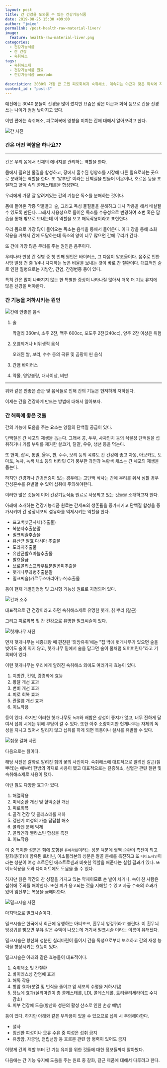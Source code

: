 ```yaml
---
layout: post
title: 간 건강을 도와줄 수 있는 건강기능식품
date: 2019-08-25 15:30 +09:00
author: "jmLee"
permalink: /post-health-raw-material-liver/
image:
  feature: health-raw-material-liver.png
categories:
  - 건강기능식품
  - 간 건강
  - 숙취해소
tags:
  - 숙취해소제
  - 건강기능식품 원료
  - 건강기능식품 oem/odm
  
description: 2030의 가장 큰 고민 피로회복과 숙취해소, 계속되는 야근과 잦은 회식에 지친 우리 몸을 챙길 수 있는 것들을 찾아보려고 합니다. 이번 편에서는 숙취해소에 좋은 원료들과 그 제품들에 대한 것들을 소개합니다. 숙취 해소 중에 이번 편은 간 해독에 대해 소개하겠습니다.
content_id : "post-3"
---
```


예전에는 3040 분들이 신경을 많이 썼지만 요즘은 잦은 야근과 회식 등으로 간을 신경쓰는 나이가 점점 낮아지고 있다.

이번 편에는 숙취해소, 피로회복에 영향을 미치는 간에 대해서 알아보려고 한다.

![간 사진](https://lh3.googleusercontent.com/PaCcYGBT357QTSSXCHA72mAfXpVpaasQQToY2o8mBftF2ZeXiVYgXQjVsQVwPZun2ethNK_Hsj5yeD2oiUfylbZkcQUkpj5ragkGelTeRvA5sKMG9ghe-eHeSqrFG_4Hb0MwBiubwT_sp4tDAmwYqfdJDuumXY718ITZWc7z3gA9IhtHtOztkQ8HG1lgZNMTWOTeYTGrfirXUp_IbAGb2JfWrjHrPbmaizymGA5t3SkEDbWemopi1aITIob_AGe449Lj5YgmLhkA21Hl7hB6r3rdxQa10PnI_VAXHJsRpl-Wb2dXSP6NCwKgJ0e0bV8glPcdQgGhEQ0eD3XM95TSr4Wsu1UcJQLEcApaKU7itDJJwk6Ic6eCidjCZ4MIzfRV29FRQfUOD-QRumjwiDjYYizdIPQYt7W1SaCFHr8Oe9SiyGjE2Ow0fgvME70p1HYr2_YH-ge64V_oT8aMB_5NaiBif5igQ3qREq04AXsQJ0LXOnvIrR6auMK8w3rfRHcnQwMnV064wO5vGdIwpzFYVgixwPEKPaAhzqqLY971Uko0mme2DmTsTZgV6qpP_KlQrX3FeNwXRp2bXKOhaeMf_7DsjrrJJFd_w9YHSewhGNSfjaE8L7BWGtJlnaF7vpzFDu1RvworNEL3TJFUBmavLXUhS0vNgfDsv6Py47riD9IjSs-caOO9XI8=w482-h385-no)

### 간은 어떤 역할을 하나요??

---

간은 우리 몸에서 전체의 에너지를 관리하는 역할을 한다.

몸에서 필요한 물질을 합성하고, 장에서 흡수된 영양소를 저장해 다른 필요로하는 곳으로 분배하는 역할을 한다. 또 '알부민' 이라는 단백질을 만들어 이온이나, 호르몬 등을 조절하고 혈액 속의 콜레스테롤을 합성한다.

우리에게 가장 잘 알려져있는 간의 기능은 독소를 분해하는 것이다.

몸에 들어온 각종 약물들과 술, 그리고 독성 물질들을 분해하고 대사 작용을 해서 배설될 수 있도록 만든다. 그래서 지용성으로 들어온 독소를 수용성으로 변경하여 소변 혹은 담즙을 통해 밖으로 보내는데 이 역할을 보고 해독작용이라고 표현한다.

우리 몸으로 가장 많이 들어오는 독소는 음식을 통해서 들어온다. 이때 장을 통해 소화 작용을 거쳐서 간에 도달하는데 독소의 양이 너무 많으면 간에 무리가 간다.

또 간에 가장 많은 무리를 주는 원인은 음주이다.

우리나라 만성 간 질병 중 첫 번째 원인은 바이러스, 그 다음이 알코올이다.
음주로 인한 사망 발생 건 중 1/4나 차지하는 높은 비율을 보내는 것이 바로 간 질환이다.
대표적인 술로 인한 질병으로는 지방간, 간염, 간경변증 등이 있다.

특히 간은 많이 나빠지지 않는 한 특별한 증상이 나타나질 않아서 더욱 더 기능 유지에 많은 신경을 써야한다.

### 간 기능을 저하시키는 원인

![간에 안좋은 음식](https://lh3.googleusercontent.com/NZJEf5fUBiHYClZipvrl94vz_dR7UHc39m52VUX7yull_NKzq3_b4MSQSGxUVL9lYlRpn-SGEf9vvIntYqSEKsCFI17QHxKP3s1ghSXmuYClCH85ZBrLYEJfqEoTsxAZZBxXW1bKX60CWtBJ7uipu3Lc6C4rh9K--ZuUFKV0vUrQyuqNDgiKGyS8k0MGyq4xNHtd5NS-COas2GrvDLOkG4UgoEAh-q108NW2WF9SiwYRGKsdqpgA_vukgNM2MEdh8axrMhetJGhpJzxvYc3KIwznq7bDL4z7rY9SXeb1NQ0efMvRlyTCFiNMq2QTLWI-zb2EvrdS5Ub1VCjtroqoQX8DC3DYFqeabWtWiWH-rSvJ0qrgs4ESb7dy03h_WR9SD_DPcoqNlf4kI6m3LGwn-ziOP0ivcTPRVKtv9QtcKaBEBEEGrLsIrqxgJaqQR5zQ8eqCWeXFpg4QmSH5GmqPY15IHFSOp0KlSzuEozyqUJpOxMXqR57U64NlB6RAGsOHpiGATTWo0t-Y06A-7eCQCrEyHieIxkKt9MIp4rIuauthoGOjH4-O0Kkra16VrsJapeIo75bm-gIcVJ7vMBW8l6A6DaglHYzkGWCvQcEdH_ZyFSOwwXQ5aiz4-2L0kdyzx6QOEh8vmg47nMLKl8fQZu5z7zodlo28NEC52GwGTBl5OnY9QtHza3Q=w880-h583-no)

1. 술

   막걸리 360ml, 소주 2잔, 맥주 600cc, 포도주 2잔(240cc), 양주 2잔 이상은 위험

2. 오염되거나 비위생적 음식

   오래된 쌀, 보리, 수수 등의 곡류 및 곰팡이 핀 음식

3. 간염 바이러스

4. 약물, 영양불량, 대사이상, 비만

---

위와 같은 안좋은 습관 및 음식들로 인해 간의 기능은 현저하게 저하된다.

이제는 간을 건강하게 만드는 방법에 대해서 알아보자.

### 간 해독에 좋은 것들

간의 기능에 도움을 주는 요소는 양질의 단백질 공급이 있다.

단백질은 간 세포의 재생을 돕는다. 그래서 콩, 두부, 사차인치 등의 식물성 단백질을 섭취하거나 기름 부위를 제거한 살코기, 달걀, 우유, 생선 등을 먹는다.

또 현미, 잡곡, 통밀, 율무, 판, 수수, 보리 등의 곡류도 간 건강에 좋고 자몽, 아보카도, 토마토, 녹차, 녹색 채소 등의 비타민 C가 풍부한 과인과 녹황색 채소는 간 세포의 재생을 돕는다.

하지만 간경화나 간경변증이 있는 경우에는 고단백 식사는 간에 무리를 줘서 심할 경우 간성혼수를 유발할 수 있어 섭취에 주의해야한다.



이러한 많은 것들에 이어 건강기능식품 원료로 사용되고 있는 것들을 소개하고자 한다.

아래에 소개하는 건강기능식품 원료는 간세포의 생존율을 증가시키고 단백질 합성을 증가시키며 간 성장세포의 섬유화를 억제시키는 역할을 한다.

- 표고버섯균사체(추출물)
- 복분자추출분말
- 밀크씨슬추출물
- 유산균 발효 다시마 추출물
- 도라지추출물
- 유산균발효마늘추출물
- 발효울금
- 브로콜리스프라우트분말곰피추출물
- 헛개나무과병추출분말
- 밀크씨슬(카르두스마리아누스)추출물

등이 현재 개별인정형 및 고시형 기능성 원료로 지정되어 있다.

![간과 소주](https://lh3.googleusercontent.com/Chjd0j16KDJuSYQ1ZtWyU-wJDireUS2WyC22msaIEkXN2up0sg0-B79FHR3LSWCDKzJe1g401mleTHwPn-wn9VFWRvG2O0wxjmwKVBGR0Z-2mnfPg8I7fyiCbtXLeI1D9i3MXDFabjF49x8lB4_-TLS98-jtljRiy3VOlMLND4wy_qehQVe6JMsfV7LhnQEqOBVcG6ATQ4g9ostJCerEfTm0bjyZz7hcAsrck0vAoczmgI9WJmEUTcJQrTf_ZWzjEQd2QXMLvjxHYItw0IFD1lAJzqVAVrfpWyBc1j9HVrG4F1CdHKohgNUoZEdrzahIAzzUuazXo0MV50nvp8x0JFdRp0H1KkzpULYLL-UljcEanJvsPETxZhR0B3XhsZgKRLk-36aXv3yPkwXbaoK_l1tnPRvCxbmZD5j-3AUAuLg6MISj6uiuO6m0pF1aeiwWMuLzmxBpGAon32UN3tGgIUmQolfsEMmY-tI9ueS0FcuJIvsC5prohjitPEZIDjESbJ13YGMxila7nhGWBr_QAP3ExkGVGUwmagcVK15zrS2kBqC3D49h9Y5sfaMtO0w4-NhQVnHHHRQERNR4EL6d2Uj3DbBYWFeXe6fAovqCsnOz_51T_YEtHYbq5jeMUOdhdxzH0kON0luqC-glDxrC3RWpY3cqopdaiwBSMeIlp20IpYlleTmbv5E=w960-h639-no)

대표적으로 간 건강이라고 하면 숙취해소제로 유명한 헛개, 칡 뿌리 (갈근)

그리고 피로회복 및 간 건강으로 유명한 밀크씨슬이 있다.

![헛개나무 사진](http://mblogthumb3.phinf.naver.net/MjAxNzAzMjRfMTIw/MDAxNDkwMzEzMTM4NzM1.q4jMABVUPWy_fQ5NXSj6yl2-6Pgi-E-TpZ-t5D5dq34g.7oVFtR0d0Q2Lm0cKkh6x598PvMtaWY-4hoQA8boPJY8g.JPEG.mihwa5860/%ED%97%9B%EA%B0%9C%EB%82%98%EB%AC%B4%EC%97%B4%EB%A7%A4%EA%B0%80%EA%B2%A9_3.jpg?type=w800)

먼저 헛개나무는 세종대왕 때 편찬된 '의방유취'에는 "집 밖에 헛개나무가 있으면 술을 빚어도 술이 익지 않고, 헛개나무 밑에서 술을 담그면 술이 물처럼 되어버린다"라고 기록되어 있다.

이런 헛개나무는 우리에게 알려진 숙취해소 외에도 여러가지 효능이 있다.

1. 지방간, 간염, 강경화에 효능
2. 황달 개선 효과
3. 변비 개선 효과
4. 피로 회복 효과
5. 관절염 개선 효과
6. 이뇨작용

등이 있다. 하지만 이러한 헛개나무도 `녹차`와 배합은 상성이 좋지가 않고, 너무 진하게 달여서 섭취 시에는 위에 부담이 갈 수 있다. 
또한 아주 소량이지만 헛개나무는 자체의 독성을 지니고 있어서 말리지 않고 섭취를 하게 되면 복통이나 설사를 유발할 수 있다.

![칡꽃 갈화 사진](https://www.ibric.org/upload/board/files/ulleung/ull_9/thumb2/0001309_1.jpg)

다음으로는 칡이다.

해당 사진은 갈화로 알려진 칡의 꽃의 사진이다.
숙취해소에 대표적으로 알려진 갈근(칡 뿌리)는 예부터 한방의 약재로 사용이 됐고 대표적으로는 갈증해소, 심혈관 관련 질환 및 숙취해소제로 사용이 됐다.

이런 칡도 다양한 효과가 있다.

1. 해열작용
2. 미세순환 개선 및 혈액순환 개선
3. 피로회복
4. 골격 건강 및 콜레스테롤 저하
5. 갱년기 여성의 가슴 답답함 해소
6. 콜라겐 분해 억제
7. 콜라겐과 엘라스틴 합성을 촉진
8. 이뇨작용



이 중 특이한 성분은 칡에 포함된 `퓨에라린`이라는 성분 덕분에 혈액 순환이 촉진이 되고 갈화(칡꽃)에 함유된 로비닌, 이소플라본의 성분은 알콜 분해를 촉진하고 또 `다이드제인`이라는 성분이 여성 호르몬인 에스트로겐과 비슷한 역할을 해준다는 실험 결과가 있다.
또 이뇨작용을 도와 다이어트에도 도움을 줄 수 있다.

하지만 칡은 약간의 찬 성질을 가지고 있는 약재이므로 손 발이 차거나, 속이 찬 사람은 섭취에 주의를 해야한다. 또한 피가 응고되는 것을 저해할 수 있고 자궁 수축의 효과가 있어 임산부는 복용을 금해야한다.

![밀크시슬 사진](https://cdn.pixabay.com/photo/2017/06/08/15/03/milk-thistle-2383849_960_720.jpg)

마지막으로 밀크시슬이다.

밀크시슬은 한국에서 최근에 유행하는 아티초크, 흰무늬 엉겅퀴라고 불린다.
이 흰무늬 엉겅퀴를 빻으면 우유 같은 수액이 나오는데 거기서 밀크시슬 이라는 이름이 유래됐다.

밀크시슬은 항산화 성분인 실리마린이 들어서 간을 독성으로부터 보호하고 간의 재생 능력을 향상시키는 효능이 있다.

밀크시슬은 아래와 같은 효능들이 대표적이다.

1. 숙취해소 및 간질환
2. 바이러스성 간염에 효과
3. 해독 작용
4. 항암 효과(분열 및 번식을 줄이고 암 세포의 수명을 저하시킴)
5. 당뇨에 효과(실리마린이 총 콜레스테롤, LDL 콜레스테롤, 트리글리세라이드 수치 감소)
6. 피부 건강에 도움(항산화 성분의 활성 산소로 인한 손상 예방)

등이 있다. 하지만 아래와 같은 부작용이 있을 수 있으므로 섭취 시 주의해야한다.

- 설사
- 임신한 여성이나 모유 수유 중 여성은 섭취 금지
- 유방암, 자궁암, 전립선암 등 호르몬 관련 암 병력이 있어도 금지



이렇게 간의 역할 부터 간 기능 유지를 위한 것들에 대한 정보들까지 알아봤다.

다음에는 간 기능 유지에 도움을 주는 원료 중 갈화, 갈근 제품에 대해서 다루려고 한다.